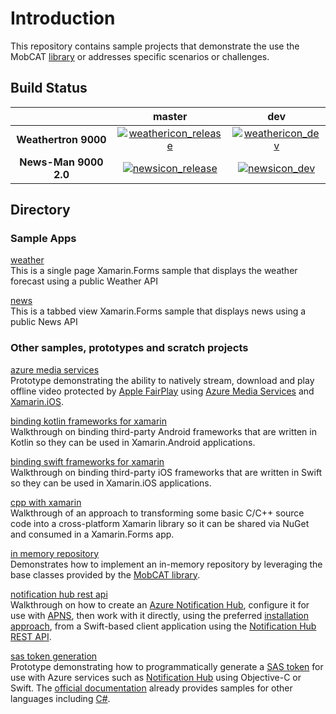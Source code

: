 # Introduction 
This repository contains sample projects that demonstrate the use the MobCAT [library](https://github.com/xamcat/mobcat-library) or addresses specific scenarios or challenges. 

## Build Status

|                               | __master__ | __dev__ |
|:-----------------------------:|:---------:|:--------:|
| __Weathertron 9000__             | [![weathericon_release]][weatherlink_release] | [![weathericon_dev]][weatherlink_dev]
| __News-Man 9000 2.0__             | [![newsicon_release]][newslink_release] | [![newsicon_dev]][newslink_dev]

[weathericon_dev]: https://dotnetcst.visualstudio.com/MobCAT/_apis/build/status/Weather/MobCAT-Weather-dev?branchName=dev
[weatherlink_dev]: https://dotnetcst.visualstudio.com/MobCAT/_apis/build/status/Weather/MobCAT-Weather-dev?branchName=dev
[weathericon_release]: https://dotnetcst.visualstudio.com/MobCAT/_apis/build/status/Weather/MobCAT-Weather-Release?branchName=dev
[weatherlink_release]: https://dotnetcst.visualstudio.com/MobCAT/_build/latest?definitionId=73&branchName=dev

[newsicon_dev]: https://dotnetcst.visualstudio.com/MobCAT/_apis/build/status/News/MobCAT-News-Dev?branchName=dev
[newslink_dev]: https://dotnetcst.visualstudio.com/MobCAT/_build/latest?definitionId=70&branchName=dev
[newsicon_release]: https://dotnetcst.visualstudio.com/MobCAT/_apis/build/status/News/MobCAT-News-Release?branchName=dev
[newslink_release]: https://dotnetcst.visualstudio.com/MobCAT/_build/latest?definitionId=74&branchName=dev

## Directory 
### Sample Apps

[weather](https://github.com/xamcat/mobcat-samples/tree/master/weather)  
This is a single page Xamarin.Forms sample that displays the weather forecast using a public Weather API 

[news](https://github.com/xamcat/mobcat-samples/tree/master/news)  
This is a tabbed view Xamarin.Forms sample that displays news using a public News API

### Other samples, prototypes and scratch projects

[azure media services](https://github.com/xamcat/mobcat-samples/tree/master/azure_media_services)  
Prototype demonstrating the ability to natively stream, download and play offline video protected by [Apple FairPlay](https://developer.apple.com/streaming/fps/) using [Azure Media Services](https://docs.microsoft.com/en-gb/azure/media-services/) and [Xamarin.iOS](https://docs.microsoft.com/en-us/xamarin/ios/).

[binding kotlin frameworks for xamarin](https://github.com/xamcat/xamarin-binding-kotlin-framework)  
Walkthrough on binding third-party Android frameworks that are written in Kotlin so they can be used in Xamarin.Android applications. 

[binding swift frameworks for xamarin](https://github.com/xamcat/xamarin-binding-swift-framework)  
Walkthrough on binding third-party iOS frameworks that are written in Swift so they can be used in Xamarin.iOS applications. 

[cpp with xamarin](https://github.com/xamcat/mobcat-samples/tree/master/cpp_with_xamarin)  
Walkthrough of an approach to transforming some basic C/C++ source code into a cross-platform Xamarin library so it can be shared via NuGet and consumed in a Xamarin.Forms app.

[in memory repository](https://github.com/xamcat/mobcat-samples/tree/master/in_memory_repository)  
Demonstrates how to implement an in-memory repository by leveraging the base classes provided by the [MobCAT library](https://github.com/xamcat/mobcat-library/blob/master/docs/repository-inmemory-gettingstarted.md).

[notification hub rest api](https://github.com/xamcat/mobcat-samples/tree/master/notification_hub_rest)  
Walkthrough on how to create an [Azure Notification Hub](https://docs.microsoft.com/en-us/azure/notification-hubs), configure it for use with [APNS](https://developer.apple.com/documentation/usernotifications/setting_up_a_remote_notification_server), then work with it directly, using the preferred [installation approach](https://docs.microsoft.com/en-us/azure/notification-hubs/notification-hubs-push-notification-registration-management#installations), from a Swift-based client application using the [Notification Hub REST API](https://msdn.microsoft.com/en-us/library/azure/dn223264.aspx). 

[sas token generation](https://github.com/xamcat/mobcat-samples/tree/master/sas_token_generation)  
Prototype demonstrating how to programmatically generate a [SAS token](https://docs.microsoft.com/en-us/azure/service-bus-messaging/service-bus-sas#overview-of-sas) for use with Azure services such as [Notification Hub](https://docs.microsoft.com/en-us/azure/notification-hubs/notification-hubs-push-notification-overview) using Objective-C or Swift. The [official documentation](https://docs.microsoft.com/en-us/rest/api/eventhub/generate-sas-token) already provides samples for other languages including [C#](https://docs.microsoft.com/en-us/rest/api/eventhub/generate-sas-token#c35).